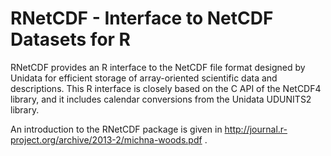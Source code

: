 # RNetCDF - Interface to NetCDF Datasets for R

RNetCDF provides an R interface to the NetCDF file format designed by Unidata
for efficient storage of array-oriented scientific data and descriptions.
This R interface is closely based on the C API of the NetCDF4 library,
and it includes calendar conversions from the Unidata UDUNITS2 library.

An introduction to the RNetCDF package is given in http://journal.r-project.org/archive/2013-2/michna-woods.pdf .
